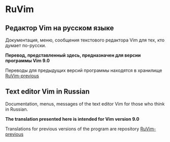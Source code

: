 # RuVim

## Редактор Vim на русском языке
Документация, меню, сообщения текстового редактора Vim для тех, кто думает по-русски.

__Перевод, представленный здесь, предназначен для версии программы Vim 9.0__

Переводы для предыдущих версий программы находятся в хранилище [RuVim-previous](https://github.com/RestorerZ/RuVim-previous)

## Text editor Vim in Russian
Documentation, menus, messages of the text editor Vim for those who think in Russian.

__The translation presented here is intended for Vim version 9.0__

Translations for previous versions of the program are repository [RuVim-previous](https://github.com/RestorerZ/RuVim-previous)
